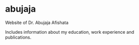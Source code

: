 # abujaja
Website of Dr. Abujaja Afishata


Includes information about my education, work experience and publications.
